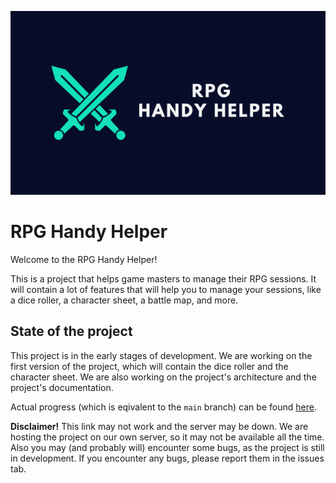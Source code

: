 <p align="center">
    <img src="banner-rpg.png" alt="banner-logo">
</p>

# RPG Handy Helper

Welcome to the RPG Handy Helper!

This is a project that helps game masters to manage their RPG sessions. It will contain a lot of features that will help you to manage your sessions, like a dice roller, a character sheet, a battle map, and more.

## State of the project

This project is in the early stages of development. We are working on the first version of the project, which will contain the dice roller and the character sheet. We are also working on the project's architecture and the project's documentation.

Actual progress (which is eqivalent to the `main` branch) can be found [here](https://rpg.adrian-goral.dev).

**Disclaimer!** This link may not work and the server may be down. We are hosting the project on our own server, so it may not be available all the time. Also you may (and probably will) encounter some bugs, as the project is still in development. If you encounter any bugs, please report them in the issues tab.
